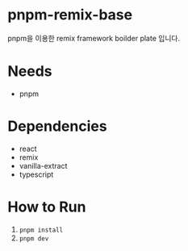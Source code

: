 # pnpm-remix-base
pnpm을 이용한 remix framework boilder plate 입니다.

# Needs
- pnpm
# Dependencies
- react
- remix
- vanilla-extract
- typescript
# How to Run
1. `pnpm install`
2. `pnpm dev`